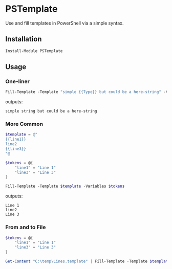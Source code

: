 # PSTemplate

Use and fill templates in PowerShell via a simple syntax.

## Installation

```powershell
Install-Module PSTemplate
```

## Usage

### One-liner

```powershell
Fill-Template -Template "simple {{Type}} but could be a here-string" -Variables @{'Type' = 'string'}
```
outputs:
```
simple string but could be a here-string
```
### More Common

```powershell
$template = @"
{{line1}}
line2
{{line3}}
"@

$tokens = @{
    "line1" = "Line 1"
    "line3" = "Line 3"
}

Fill-Template -Template $template -Variables $tokens
```
outputs:
```
Line 1
line2
Line 3
```

### From and to File

```powershell
$tokens = @{
    "line1" = "Line 1"
    "line3" = "Line 3"
}

Get-Content "C:\temp\Lines.template" | Fill-Template -Template $template -Variables $tokens | Out-File "C:\temp\lines.filled" -Encoding Utf8
```